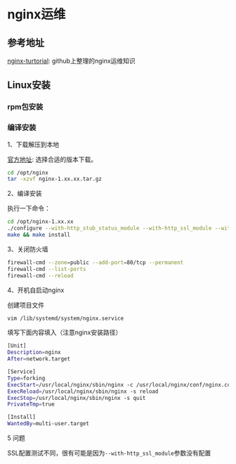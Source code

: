 # nginx运维

## 参考地址

[nginx-turtorial](https://dunwu.github.io/nginx-tutorial/#/README): github上整理的nginx运维知识

## Linux安装

### rpm包安装

### 编译安装

1、下载解压到本地

[官方地址](http://nginx.org/en/download.html): 选择合适的版本下载。

```bash
cd /opt/nginx
tar -xzvf nginx-1.xx.xx.tar.gz
```

2、编译安装

执行一下命令：

```bash
cd /opt/nginx-1.xx.xx
./configure --with-http_stub_status_module --with-http_ssl_module --with-pcre=/opt/pcre/pcre-8.35
make && make install
```

3、关闭防火墙

```bash
firewall-cmd --zone=public --add-port=80/tcp --permanent
firewall-cmd --list-ports
firewall-cmd --reload
```

4、开机自启动nginx

创建项目文件

```bash
vim /lib/systemd/system/nginx.service
```

填写下面内容填入（注意nginx安装路径）

```bash
[Unit]
Description=nginx
After=network.target

[Service]
Type=forking
ExecStart=/usr/local/nginx/sbin/nginx -c /usr/local/nginx/conf/nginx.conf
ExecReload=/usr/local/nginx/sbin/nginx -s reload
ExecStop=/usr/local/nginx/sbin/nginx -s quit
PrivateTmp=true

[Install]
WantedBy=multi-user.target
```

5 问题

SSL配置测试不同，很有可能是因为`--with-http_ssl_module`参数没有配置
